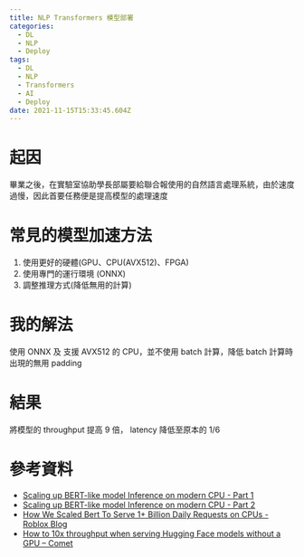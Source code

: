 ```yaml
---
title: NLP Transformers 模型部署
categories:
  - DL
  - NLP
  - Deploy
tags:
  - DL
  - NLP
  - Transformers
  - AI
  - Deploy
date: 2021-11-15T15:33:45.604Z
---
```


# 起因
畢業之後，在實驗室協助學長部屬要給聯合報使用的自然語言處理系統，由於速度過慢，因此首要任務便是提高模型的處理速度

# 常見的模型加速方法
1. 使用更好的硬體(GPU、CPU(AVX512)、FPGA)
2. 使用專門的運行環境 (ONNX)
3. 調整推理方式(降低無用的計算)

# 我的解法
使用 ONNX 及 支援 AVX512 的 CPU，並不使用 batch 計算，降低 batch 計算時出現的無用 padding

# 結果
將模型的 throughput 提高 9 倍， latency 降低至原本的 1/6


# 參考資料
* [Scaling up BERT-like model Inference on modern CPU - Part 1](https://huggingface.co/blog/bert-cpu-scaling-part-1)
* [Scaling up BERT-like model Inference on modern CPU - Part 2](https://huggingface.co/blog/bert-cpu-scaling-part-2)
* [How We Scaled Bert To Serve 1+ Billion Daily Requests on CPUs - Roblox Blog](https://blog.roblox.com/2020/05/scaled-bert-serve-1-billion-daily-requests-cpus/)
* [How to 10x throughput when serving Hugging Face models without a GPU – Comet](https://www.comet.ml/site/how-to-10x-throughput-when-serving-hugging-face-models-without-a-gpu/)
